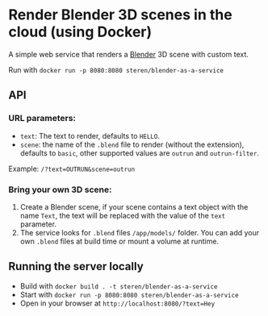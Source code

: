 # Render Blender 3D scenes in the cloud (using Docker)

A simple web service that renders a [Blender](http://www.blender.org/) 3D scene with custom text.

Run with `docker run -p 8080:8080 steren/blender-as-a-service`

## API

### URL parameters:

* `text`: The text to render, defaults to `HELLO`.
* `scene`: the name of the `.blend` file to render (without the extension), defaults to `basic`, other supported values are `outrun` and `outrun-filter`.

Example: `/?text=OUTRUN&scene=outrun`

### Bring your own 3D scene:

1. Create a Blender scene, if your scene contains a text object with the name `Text`, the text will be replaced with the value of the `text` parameter.
2. The service looks for `.blend` files  `/app/models/` folder. You can add your own `.blend` files at build time or mount a volume at runtime.

## Running the server locally

* Build with `docker build . -t steren/blender-as-a-service`
* Start with `docker run -p 8080:8080 steren/blender-as-a-service`
* Open in your browser at `http://localhost:8080/?text=Hey`

